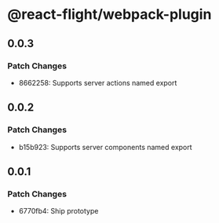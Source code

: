 # @react-flight/webpack-plugin

## 0.0.3

### Patch Changes

- 8662258: Supports server actions named export

## 0.0.2

### Patch Changes

- b15b923: Supports server components named export

## 0.0.1

### Patch Changes

- 6770fb4: Ship prototype
